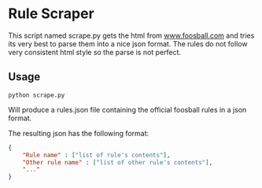 # Rule Scraper

This script named scrape.py gets the html from www.foosball.com and tries its very best to parse them into a nice json format. The rules do not follow very consistent html style so the parse is not perfect.

## Usage

```
python scrape.py
```

Will produce a rules.json file containing the official foosball rules in a json format.

The resulting json has the following format:

```json
{
    "Rule name" : ["list of rule's contents"],
    "Other rule name" : ["list of other rule's contents"],
    "..."
}
```
